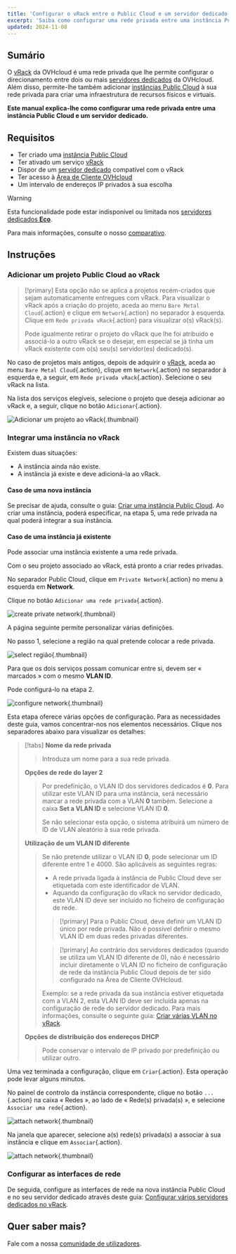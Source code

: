 ```yaml
---
title: 'Configurar o vRack entre o Public Cloud e um servidor dedicado'
excerpt: 'Saiba como configurar uma rede privada entre uma instância Public Cloud e um servidor dedicado'
updated: 2024-11-08
---
```


## Sumário

O [vRack](/links/network/vrack) da OVHcloud é uma rede privada que lhe permite configurar o direcionamento entre dois ou mais [servidores dedicados](/links/bare-metal/bare-metal) da OVHcloud. Além disso, permite-lhe também adicionar [instâncias Public Cloud](/links/public-cloud/compute) à sua rede privada para criar uma infraestrutura de recursos físicos e virtuais.

**Este manual explica-lhe como configurar uma rede privada entre uma instância Public Cloud e um servidor dedicado.**

## Requisitos

* Ter criado uma [instância Public Cloud](/pages/public_cloud/compute/public-cloud-first-steps)
* Ter ativado um serviço [vRack](/links/network/vrack)
* Dispor de um [servidor dedicado](/links/bare-metal/bare-metal) compatível com o vRack
* Ter acesso à [Área de Cliente OVHcloud](/links/manager)
* Um intervalo de endereços IP privados à sua escolha

> [!warning]
> Esta funcionalidade pode estar indisponível ou limitada nos [servidores dedicados **Eco**](/links/bare-metal/eco-about).
>
> Para mais informações, consulte o nosso [comparativo](/links/bare-metal/eco-compare).

## Instruções

### Adicionar um projeto Public Cloud ao vRack

> [!primary]
> Esta opção não se aplica a projetos recém-criados que sejam automaticamente entregues com vRack. Para visualizar o vRack após a criação do projeto, aceda ao menu `Bare Metal Cloud`{.action} e clique em `Network`{.action} no separador à esquerda. Clique em `Rede privada vRack`{.action} para visualizar o(s) vRack(s).
>
> Pode igualmente retirar o projeto do vRack que lhe foi atribuído e associá-lo a outro vRack se o desejar, em especial se já tinha um vRack existente com o(s) seu(s) servidor(es) dedicado(s).

No caso de projetos mais antigos, depois de adquirir o [vRack](/links/network/vrack), aceda ao menu `Bare Metal Cloud`{.action}, clique em `Network`{.action} no separador à esquerda e, a seguir, em `Rede privada vRack`{.action}. Selecione o seu vRack na lista.

Na lista dos serviços elegíveis, selecione o projeto que deseja adicionar ao vRack e, a seguir, clique no botão `Adicionar`{.action}.

![Adicionar um projeto ao vRack](images/addprojectvrack.png){.thumbnail}


### Integrar uma instância no vRack

Existem duas situações:

- A instância ainda não existe.
- A instância já existe e deve adicioná-la ao vRack.

#### Caso de uma nova instância

Se precisar de ajuda, consulte o guia: [Criar uma instância Public Cloud](/pages/public_cloud/compute/public-cloud-first-steps). Ao criar uma instância, poderá especificar, na etapa 5, uma rede privada na qual poderá integrar a sua instância.

#### Caso de uma instância já existente

Pode associar uma instância existente a uma rede privada.

Com o seu projeto associado ao vRack, está pronto a criar redes privadas.

No separador Public Cloud, clique em `Private Network`{.action} no menu à esquerda em **Network**.

Clique no botão `Adicionar uma rede privada`{.action}.

![create private network](images/vrack2022-03.png){.thumbnail}

A página seguinte permite personalizar várias definições.

No passo 1, selecione a região na qual pretende colocar a rede privada.

![select região](images/vrack2024-01.png){.thumbnail}

Para que os dois serviços possam comunicar entre si, devem ser « marcados » com o mesmo **VLAN ID**.

Pode configurá-lo na etapa 2.

![configure network](images/configure_private_network.png){.thumbnail}

Esta etapa oferece várias opções de configuração. Para as necessidades deste guia, vamos concentrar-nos nos elementos necessários. Clique nos separadores abaixo para visualizar os detalhes:

> [!tabs]
> **Nome da rede privada**
>>
>> Introduza um nome para a sua rede privada.<br>
>>
> **Opções de rede do layer 2**
>>
>> Por predefinição, o VLAN ID dos servidores dedicados é **0**. Para utilizar este VLAN ID para uma instância, será necessário marcar a rede privada com a VLAN **0** também.
>> Selecione a caixa **Set a VLAN ID** e selecione VLAN ID **0**.
>>
>> Se não selecionar esta opção, o sistema atribuirá um número de ID de VLAN aleatório à sua rede privada.
>>
> **Utilização de um VLAN ID diferente**
>>
>> Se não pretende utilizar o VLAN ID **0**, pode selecionar um ID diferente entre 1 e 4000. São aplicáveis as seguintes regras:
>>
>> - A rede privada ligada à instância de Public Cloud deve ser etiquetada com este identificador de VLAN.
>> - Aquando da configuração do vRack no servidor dedicado, este VLAN ID deve ser incluído no ficheiro de configuração de rede.
>>
>> > [!primary]
>> > Para o Public Cloud, deve definir um VLAN ID único por rede privada. Não é possível definir o mesmo VLAN ID em duas redes privadas diferentes.
>>
>> > [!primary]
>> > Ao contrário dos servidores dedicados (quando se utiliza um VLAN ID diferente de 0), não é necessário incluir diretamente o VLAN ID no ficheiro de configuração de rede da instância Public Cloud depois de ter sido configurado na Área de Cliente OVHcloud.
>>
>> Exemplo: se a rede privada da sua instância estiver etiquetada com a VLAN 2, esta VLAN ID deve ser incluída apenas na configuração de rede do servidor dedicado. Para mais informações, consulte o seguinte guia: [Criar várias VLAN no vRack](/pages/bare_metal_cloud/dedicated_servers/creating-multiple-vlans-in-a-vrack).
>>
> **Opções de distribuição dos endereços DHCP**
>>
>> Pode conservar o intervalo de IP privado por predefinição ou utilizar outro.
>>

Uma vez terminada a configuração, clique em `Criar`{.action}. Esta operação pode levar alguns minutos.

No painel de controlo da instância correspondente, clique no botão `...`{.action} na caixa « Redes », ao lado de « Rede(s) privada(s) », e selecione `Associar uma rede`{.action}.

![attach network](images/vrack2021-01.png){.thumbnail}

Na janela que aparecer, selecione a(s) rede(s) privada(s) a associar à sua instância e clique em `Associar`{.action}.

![attach network](images/attach_network.png){.thumbnail}

### Configurar as interfaces de rede

De seguida, configure as interfaces de rede na nova instância Public Cloud e no seu servidor dedicado através deste guia: [Configurar vários servidores dedicados no vRack](/pages/bare_metal_cloud/dedicated_servers/vrack_configuring_on_dedicated_server).

## Quer saber mais?

Fale com a nossa [comunidade de utilizadores](/links/community).